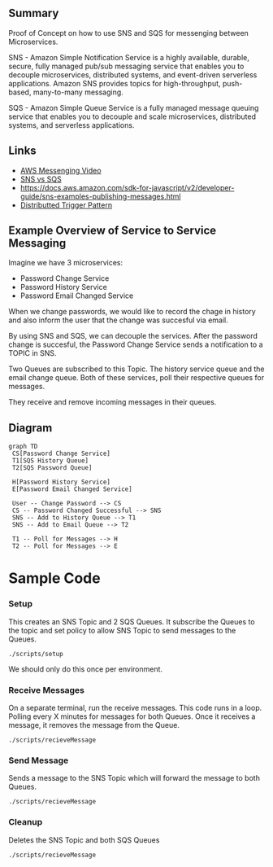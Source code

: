 ## Summary

Proof of Concept on how to use SNS and SQS for messenging between Microservices.

SNS - Amazon Simple Notification Service is a highly available, durable, secure, fully managed pub/sub messaging service that enables you to decouple microservices, distributed systems, and event-driven serverless applications. Amazon SNS provides topics for high-throughput, push-based, many-to-many messaging.

SQS - Amazon Simple Queue Service is a fully managed message queuing service that enables you to decouple and scale microservices, distributed systems, and serverless applications.

## Links

- [AWS Messenging Video](https://www.youtube.com/watch?v=UesxWuZMZqI&feature=youtu.be)
- [SNS vs SQS](https://www.linkedin.com/pulse/difference-between-amazon-aws-snssimple-notification-sqs-khan-/)
- https://docs.aws.amazon.com/sdk-for-javascript/v2/developer-guide/sns-examples-publishing-messages.html
- [Distributted Trigger Pattern](https://www.jeremydaly.com/how-to-use-sns-and-sqs-to-distribute-and-throttle-events/)

## Example Overview of Service to Service Messaging

Imagine we have 3 microservices:

- Password Change Service
- Password History Service
- Password Email Changed Service

When we change passwords, we would like to record the chage in history and also inform the user that the change was succesful via email.

By using SNS and SQS, we can decouple the services. After the password change is succesful, the Password Change Service sends a notification to a TOPIC in SNS.

Two Queues are subscribed to this Topic. The history service queue and the email change queue. Both of these services, poll their respective queues for messages.

They receive and remove incoming messages in their queues.

## Diagram

```mermaid
graph TD
 CS[Password Change Service]
 T1[SQS History Queue]
 T2[SQS Password Queue]

 H[Password History Service]
 E[Password Email Changed Service]

 User -- Change Password --> CS
 CS -- Password Changed Successful --> SNS
 SNS -- Add to History Queue --> T1
 SNS -- Add to Email Queue --> T2

 T1 -- Poll for Messages --> H
 T2 -- Poll for Messages --> E
```

# Sample Code

### Setup

This creates an SNS Topic and 2 SQS Queues. It subscribe the Queues to the topic and set policy to allow SNS Topic to send messages to the Queues.

```
./scripts/setup
```

We should only do this once per environment.

### Receive Messages

On a separate terminal, run the receive messages. This code runs in a loop. Polling every X minutes for messages for both Queues. Once it receives a message, it removes the message from the Queue.

```
./scripts/recieveMessage
```

### Send Message

Sends a message to the SNS Topic which will forward the message to both Queues.

```
./scripts/recieveMessage
```

### Cleanup

Deletes the SNS Topic and both SQS Queues

```
./scripts/recieveMessage
```
